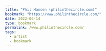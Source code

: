 ```yaml
---
title: "Phil Hansen (philinthecircle.com)"
bookmark: "https://www.philinthecircle.com/"
date: 2022-06-14
type: bookmark
permalink: /www.philinthecircle.com/
tags:
  - artist
  - bookmark
---
```

